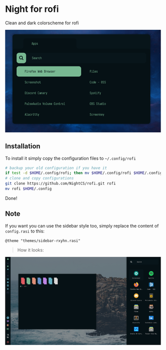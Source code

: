 # Night for rofi

Clean and dark colorscheme for rofi

![demonstration](./misc/demonstration.png)

## Installation

To install it simply copy the configuration files to `~/.config/rofi`

```sh
# backup your old configuration if you have it
if test -d $HOME/.config/rofi; then mv $HOME/.config/rofi $HOME/.config/rofi.BAK; fi
# clone and copy configurations
git clone https://github.com/NightCS/rofi.git rofi
mv rofi $HOME/.config
```

Done!

## Note

If you want you can use the sidebar style too, simply replace the content of `config.rasi` to this:

```
@theme "themes/sidebar-rxyhn.rasi"
```

> How it looks:

![demonstration-sidebar](./misc/demonstration-sidebar.png)
